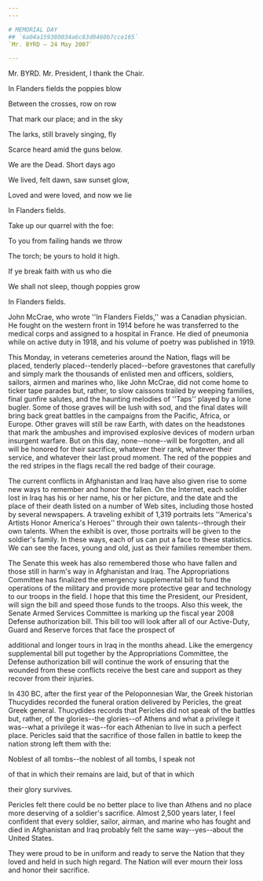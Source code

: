 ```yaml
---
---

# MEMORIAL DAY
## `6a04a159380034a6c83d0460b7cce165`
`Mr. BYRD — 24 May 2007`

---
```



Mr. BYRD. Mr. President, I thank the Chair.



 In Flanders fields the poppies blow


 Between the crosses, row on row


 That mark our place; and in the sky


 The larks, still bravely singing, fly


 Scarce heard amid the guns below.



 We are the Dead. Short days ago


 We lived, felt dawn, saw sunset glow,


 Loved and were loved, and now we lie


 In Flanders fields.



 Take up our quarrel with the foe:


 To you from failing hands we throw


 The torch; be yours to hold it high.


 If ye break faith with us who die


 We shall not sleep, though poppies grow


 In Flanders fields.


John McCrae, who wrote ''In Flanders Fields,'' was a Canadian 
physician. He fought on the western front in 1914 before he was 
transferred to the medical corps and assigned to a hospital in France. 
He died of pneumonia while on active duty in 1918, and his volume of 
poetry was published in 1919.

This Monday, in veterans cemeteries around the Nation, flags will be 
placed, tenderly placed--tenderly placed--before gravestones that 
carefully and simply mark the thousands of enlisted men and officers, 
soldiers, sailors, airmen and marines who, like John McCrae, did not 
come home to ticker tape parades but, rather, to slow caissons trailed 
by weeping families, final gunfire salutes, and the haunting melodies 
of ''Taps'' played by a lone bugler. Some of those graves will be lush 
with sod, and the final dates will bring back great battles in the 
campaigns from the Pacific, Africa, or Europe. Other graves will still 
be raw Earth, with dates on the headstones that mark the ambushes and 
improvised explosive devices of modern urban insurgent warfare. But on 
this day, none--none--will be forgotten, and all will be honored for 
their sacrifice, whatever their rank, whatever their service, and 
whatever their last proud moment. The red of the poppies and the red 
stripes in the flags recall the red badge of their courage.

The current conflicts in Afghanistan and Iraq have also given rise to 
some new ways to remember and honor the fallen. On the Internet, each 
soldier lost in Iraq has his or her name, his or her picture, and the 
date and the place of their death listed on a number of Web sites, 
including those hosted by several newspapers. A traveling exhibit of 
1,319 portraits lets ''America's Artists Honor America's Heroes'' 
through their own talents--through their own talents. When the exhibit 
is over, those portraits will be given to the soldier's family. In 
these ways, each of us can put a face to these statistics. We can see 
the faces, young and old, just as their families remember them.

The Senate this week has also remembered those who have fallen and 
those still in harm's way in Afghanistan and Iraq. The Appropriations 
Committee has finalized the emergency supplemental bill to fund the 
operations of the military and provide more protective gear and 
technology to our troops in the field. I hope that this time the 
President, our President, will sign the bill and speed those funds to 
the troops. Also this week, the Senate Armed Services Committee is 
marking up the fiscal year 2008 Defense authorization bill. This bill 
too will look after all of our Active-Duty, Guard and Reserve forces 
that face the prospect of


additional and longer tours in Iraq in the months ahead. Like the 
emergency supplemental bill put together by the Appropriations 
Committee, the Defense authorization bill will continue the work of 
ensuring that the wounded from these conflicts receive the best care 
and support as they recover from their injuries.

In 430 BC, after the first year of the Peloponnesian War, the Greek 
historian Thucydides recorded the funeral oration delivered by 
Pericles, the great Greek general. Thucydides records that Pericles did 
not speak of the battles but, rather, of the glories--the glories--of 
Athens and what a privilege it was--what a privilege it was--for each 
Athenian to live in such a perfect place. Pericles said that the 
sacrifice of those fallen in battle to keep the nation strong left them 
with the:




 Noblest of all tombs--the noblest of all tombs, I speak not 


 of that in which their remains are laid, but of that in which 


 their glory survives.


Pericles felt there could be no better place to live than Athens and 
no place more deserving of a soldier's sacrifice. Almost 2,500 years 
later, I feel confident that every soldier, sailor, airman, and marine 
who has fought and died in Afghanistan and Iraq probably felt the same 
way--yes--about the United States.

They were proud to be in uniform and ready to serve the Nation that 
they loved and held in such high regard. The Nation will ever mourn 
their loss and honor their sacrifice.
